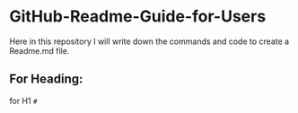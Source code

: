# GitHub-Readme-Guide-for-Users
Here in this repository I will write down the commands and code to create a Readme.md file.

## For Heading:
for H1 ```#```
